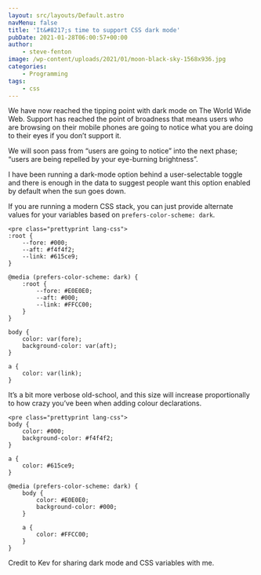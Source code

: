 ```yaml
---
layout: src/layouts/Default.astro
navMenu: false
title: 'It&#8217;s time to support CSS dark mode'
pubDate: 2021-01-28T06:00:57+00:00
author:
    - steve-fenton
image: /wp-content/uploads/2021/01/moon-black-sky-1568x936.jpg
categories:
    - Programming
tags:
    - css
---
```


We have now reached the tipping point with dark mode on The World Wide Web. Support has reached the point of broadness that means users who are browsing on their mobile phones are going to notice what you are doing to their eyes if you don’t support it.

We will soon pass from “users are going to notice” into the next phase; “users are being repelled by your eye-burning brightness”.

I have been running a dark-mode option behind a user-selectable toggle and there is enough in the data to suggest people want this option enabled by default when the sun goes down.

If you are running a modern CSS stack, you can just provide alternate values for your variables based on `prefers-color-scheme: dark`.

```
<pre class="prettyprint lang-css">
:root {
    --fore: #000;
    --aft: #f4f4f2;
    --link: #615ce9;
}

@media (prefers-color-scheme: dark) {
    :root {
        --fore: #E0E0E0;
        --aft: #000;
        --link: #FFCC00;
    }
}

body {
    color: var(fore);
    background-color: var(aft);
}

a {
    color: var(link);
}
```

It’s a bit more verbose old-school, and this size will increase proportionally to how crazy you’ve been when adding colour declarations.

```
<pre class="prettyprint lang-css">
body {
    color: #000;
    background-color: #f4f4f2;
}

a {
    color: #615ce9;
}

@media (prefers-color-scheme: dark) {
    body {
        color: #E0E0E0;
        background-color: #000;
    }

    a {
        color: #FFCC00;
    }
}
```

Credit to Kev for sharing dark mode and CSS variables with me.